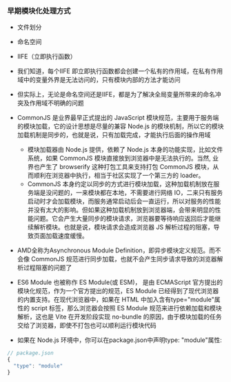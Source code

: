 <!--
 * @Author: ZYH
 * @Date: 2022-08-24 08:42:45
 * @LastEditTime: 2022-08-24 09:43:16
 * @Description: 
-->

### 早期模块化处理方式
 - 文件划分
 - 命名空间
 - IIFE（立即执行函数）




 - 我们知道，每个IIFE 即立即执行函数都会创建一个私有的作用域，在私有作用域中的变量外界是无法访问的，只有模块内部的方法才能访问
 - 但实际上，无论是命名空间还是IIFE，都是为了解决全局变量所带来的命名冲突及作用域不明确的问题
 - CommonJS 是业界最早正式提出的 JavaScript 模块规范，主要用于服务端的模块加载，它的设计思想是尽量的兼容 Node.js 的模块机制，所以它的模块加载机制是同步的，也就是说，只有加载完成，才能执行后面的操作用域
    - 模块加载器由 Node.js 提供，依赖了 Node.js 本身的功能实现，比如文件系统，如果 CommonJS 模块直接放到浏览器中是无法执行的。当然, 业界也产生了 browserify 这种打包工具来支持打包 CommonJS 模块，从而顺利在浏览器中执行，相当于社区实现了一个第三方的 loader。
    - CommonJS 本身约定以同步的方式进行模块加载，这种加载机制放在服务端是没问题的，一来模块都在本地，不需要进行网络 IO，二来只有服务启动时才会加载模块，而服务通常启动后会一直运行，所以对服务的性能并没有太大的影响。但如果这种加载机制放到浏览器端，会带来明显的性能问题。它会产生大量同步的模块请求，浏览器要等待响应返回后才能继续解析模块。也就是说，模块请求会造成浏览器 JS 解析过程的阻塞，导致页面加载速度缓慢。

- AMD全称为Asynchronous Module Definition，即异步模块定义规范。而不会像 CommonJS 规范进行同步加载，也就不会产生同步请求导致的浏览器解析过程阻塞的问题了

- ES6 Module 也被称作 ES Module(或 ESM)， 是由 ECMAScript 官方提出的模块化规范，作为一个官方提出的规范，ES Module 已经得到了现代浏览器的内置支持。在现代浏览器中，如果在 HTML 中加入含有type="module"属性的 script 标签，那么浏览器会按照 ES Module 规范来进行依赖加载和模块解析，这也是 Vite 在开发阶段实现 no-bundle 的原因，由于模块加载的任务交给了浏览器，即使不打包也可以顺利运行模块代码

- 如果在 Node.js 环境中，你可以在package.json中声明type: "module"属性:
````js
// package.json
{
  "type": "module"
}
````
